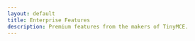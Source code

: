 ```yaml
---
layout: default
title: Enterprise Features
description: Premium features from the makers of TinyMCE.
---
```



